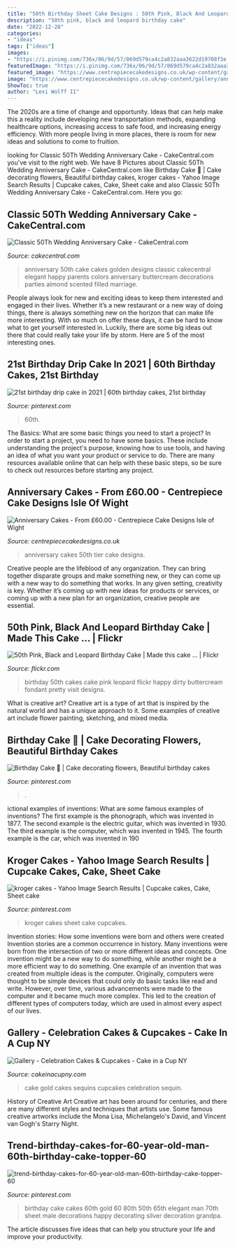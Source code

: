 ```yaml
---
title: "50th Birthday Sheet Cake Designs : 50th Pink, Black And Leopard Birthday Cake"
description: "50th pink, black and leopard birthday cake"
date: "2022-12-28"
categories:
- "ideas"
tags: ["ideas"]
images:
- "https://i.pinimg.com/736x/06/9d/57/069d579ca4c2a832aaa3622d19708f3e.jpg"
featuredImage: "https://i.pinimg.com/736x/06/9d/57/069d579ca4c2a832aaa3622d19708f3e.jpg"
featured_image: "https://www.centrepiececakedesigns.co.uk/wp-content/gallery/anniversary/50th-2-tier.jpg"
image: "https://www.centrepiececakedesigns.co.uk/wp-content/gallery/anniversary/50th-2-tier.jpg"
ShowToc: true
author: "Lexi Wolff II"
---
```



The 2020s are a time of change and opportunity. Ideas that can help make this a reality include developing new transportation methods, expanding healthcare options, increasing access to safe food, and increasing energy efficiency. With more people living in more places, there is room for new ideas and solutions to come to fruition.

	

		
looking for Classic 50Th Wedding Anniversary Cake - CakeCentral.com you've visit to the right web. We have 8 Pictures about Classic 50Th Wedding Anniversary Cake - CakeCentral.com like Birthday Cake 🎂 | Cake decorating flowers, Beautiful birthday cakes, kroger cakes - Yahoo Image Search Results | Cupcake cakes, Cake, Sheet cake and also Classic 50Th Wedding Anniversary Cake - CakeCentral.com. Here you go:
		
    
## Classic 50Th Wedding Anniversary Cake - CakeCentral.com

<img loading=lazy src="https://cdn001.cakecentral.com/gallery/2015/03/900_711925ZUZx_classic-50th-wedding-anniversary-cake.jpg" onerror="this.onerror=null;this.src='https://tse3.mm.bing.net/th?id=OIP.yye2-CP_sJ9tN1yRoIWbgAHaJ4&amp;pid=15.1';" alt="Classic 50Th Wedding Anniversary Cake - CakeCentral.com">

_Source: cakecentral.com_

>anniversary 50th cake cakes golden designs classic cakecentral elegant happy parents colors aniversary buttercream decorations parties almond scented filled marriage. 

	

People always look for new and exciting ideas to keep them interested and engaged in their lives. Whether it’s a new restaurant or a new way of doing things, there is always something new on the horizon that can make life more interesting. With so much on offer these days, it can be hard to know what to get yourself interested in. Luckily, there are some big ideas out there that could really take your life by storm. Here are 5 of the most interesting ones.

    
## 21st Birthday Drip Cake In 2021 | 60th Birthday Cakes, 21st Birthday

<img loading=lazy src="https://i.pinimg.com/736x/f2/bd/43/f2bd436177cc18c45eca1631506b03a6.jpg" onerror="this.onerror=null;this.src='https://tse4.mm.bing.net/th?id=OIP.Q9UJrlBtv4_dVcTVtx69rgHaLG&amp;pid=15.1';" alt="21st birthday drip cake in 2021 | 60th birthday cakes, 21st birthday">

_Source: pinterest.com_

>60th. 

	

The Basics: What are some basic things you need to start a project?
In order to start a project, you need to have some basics. These include understanding the project's purpose, knowing how to use tools, and having an idea of what you want your product or service to do. There are many resources available online that can help with these basic steps, so be sure to check out resources before starting any project.

    
## Anniversary Cakes - From £60.00 - Centrepiece Cake Designs Isle Of Wight

<img loading=lazy src="https://www.centrepiececakedesigns.co.uk/wp-content/gallery/anniversary/50th-2-tier.jpg" onerror="this.onerror=null;this.src='https://tse3.mm.bing.net/th?id=OIP.5tjOZe49cFrbtr5_TMuVLgHaJ-&amp;pid=15.1';" alt="Anniversary Cakes - From £60.00 - Centrepiece Cake Designs Isle of Wight">

_Source: centrepiececakedesigns.co.uk_

>anniversary cakes 50th tier cake designs. 

	

Creative people are the lifeblood of any organization. They can bring together disparate groups and make something new, or they can come up with a new way to do something that works. In any given setting, creativity is key. Whether it’s coming up with new ideas for products or services, or coming up with a new plan for an organization, creative people are essential.

    
## 50th Pink, Black And Leopard Birthday Cake | Made This Cake … | Flickr

<img loading=lazy src="https://c2.staticflickr.com/6/5154/5801430694_d5e77d6824_b.jpg" onerror="this.onerror=null;this.src='https://tse3.mm.bing.net/th?id=OIP.6Q7p5StwJjLK16hDAwz7kwHaLG&amp;pid=15.1';" alt="50th Pink, Black and Leopard Birthday Cake | Made this cake … | Flickr">

_Source: flickr.com_

>birthday 50th cakes cake pink leopard flickr happy dirty buttercream fondant pretty visit designs. 

	

What is creative art?
Creative art is a type of art that is inspired by the natural world and has a unique approach to it. Some examples of creative art include flower painting, sketching, and mixed media.

    
## Birthday Cake 🎂 | Cake Decorating Flowers, Beautiful Birthday Cakes

<img loading=lazy src="https://i.pinimg.com/736x/06/9d/57/069d579ca4c2a832aaa3622d19708f3e.jpg" onerror="this.onerror=null;this.src='https://tse1.mm.bing.net/th?id=OIP.6P3T66SlKA3xOb_bvA77oQHaJ3&amp;pid=15.1';" alt="Birthday Cake 🎂 | Cake decorating flowers, Beautiful birthday cakes">

_Source: pinterest.com_

>. 

	

ictional examples of inventions: What are some famous examples of inventions?
The first example is the phonograph, which was invented in 1877. The second example is the electric guitar, which was invented in 1930. The third example is the computer, which was invented in 1945. The fourth example is the car, which was invented in 190
    
## Kroger Cakes - Yahoo Image Search Results | Cupcake Cakes, Cake, Sheet Cake

<img loading=lazy src="https://i.pinimg.com/736x/34/1a/02/341a029509d35a93d59ba5118c9120e7.jpg" onerror="this.onerror=null;this.src='https://tse3.mm.bing.net/th?id=OIP.H44XcS7q08AvX6YEMkaMLgHaFj&amp;pid=15.1';" alt="kroger cakes - Yahoo Image Search Results | Cupcake cakes, Cake, Sheet cake">

_Source: pinterest.com_

>kroger cakes sheet cake cupcakes. 

	

Invention stories: How some inventions were born and others were created
Invention stories are a common occurrence in history. Many inventions were born from the intersection of two or more different ideas and concepts. One invention might be a new way to do something, while another might be a more efficient way to do something. 
One example of an invention that was created from multiple ideas is the computer. Originally, computers were thought to be simple devices that could only do basic tasks like read and write. However, over time, various advancements were made to the computer and it became much more complex. This led to the creation of different types of computers today, which are used in almost every aspect of our lives.

    
## Gallery - Celebration Cakes &amp; Cupcakes - Cake In A Cup NY

<img loading=lazy src="http://cakeinacupny.com/wp-content/uploads/2015/10/Black-and-gold-sequin-640x802.jpg" onerror="this.onerror=null;this.src='https://tse3.mm.bing.net/th?id=OIP.Dzhxh6bdyREVnLQJ-nuGlwHaJR&amp;pid=15.1';" alt="Gallery - Celebration Cakes &amp; Cupcakes - Cake in a Cup NY">

_Source: cakeinacupny.com_

>cake gold cakes sequins cupcakes celebration sequin. 

	

History of Creative Art
Creative art has been around for centuries, and there are many different styles and techniques that artists use. Some famous creative artworks include the Mona Lisa, Michelangelo's David, and Vincent van Gogh's Starry Night.

    
## Trend-birthday-cakes-for-60-year-old-man-60th-birthday-cake-topper-60

<img loading=lazy src="https://i.pinimg.com/736x/c8/d7/cf/c8d7cf068444025b6f0a776e8fde5f70.jpg" onerror="this.onerror=null;this.src='https://tse2.mm.bing.net/th?id=OIP.WCsRcN70z2CLKfP0aKsNMAHaLD&amp;pid=15.1';" alt="trend-birthday-cakes-for-60-year-old-man-60th-birthday-cake-topper-60">

_Source: pinterest.com_

>birthday cake cakes 60th gold 60 80th 50th 65th elegant man 70th sheet male decorations happy decorating silver decoration grandpa. 

	

The article discusses five ideas that can help you structure your life and improve your productivity.

